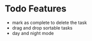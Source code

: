 # Todo Features

- mark as complete to delete the task
- drag and drop sortable tasks
- day and night mode
